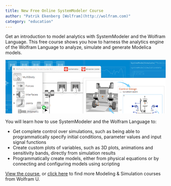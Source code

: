 ```yaml
---
title: New Free Online SystemModeler Course
author: "Patrik Ekenberg [Wolfram](http://wolfram.com)"
category: "education"
---
```


Get an introduction to model analytics with SystemModeler and the Wolfram Language. This free course shows you how to harness the analytics engine of the Wolfram Language to analyze, simulate and generate Modelica models.

!["Introduction to Model Analytics with SystemModeler and the Wolfram Language"](webinar.png "Free online event")

You will learn how to use SystemModeler and the Wolfram Language to:

- Get complete control over simulations, such as being able to programmatically specify initial conditions, parameter values and input signal functions
- Create custom plots of variables, such as 3D plots, animations and sensitivity bands, directly from simulation results
- Programmatically create models, either from physical equations or by connecting and configuring models using scripting

[View the course](https://register.gotowebinar.com/register/66586813437067778), or [click here](https://www.wolfram.com/wolfram-u/catalog/modeling-simulation/) to find more Modeling & Simulation courses from Wolfram U.
